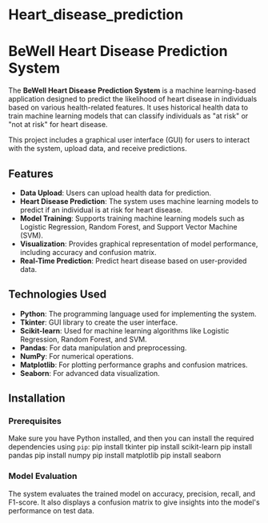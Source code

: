 # Heart_disease_prediction
# BeWell Heart Disease Prediction System

The **BeWell Heart Disease Prediction System** is a machine learning-based application designed to predict the likelihood of heart disease in individuals based on various health-related features. It uses historical health data to train machine learning models that can classify individuals as "at risk" or "not at risk" for heart disease.

This project includes a graphical user interface (GUI) for users to interact with the system, upload data, and receive predictions.

## Features

- **Data Upload**: Users can upload health data for prediction.
- **Heart Disease Prediction**: The system uses machine learning models to predict if an individual is at risk for heart disease.
- **Model Training**: Supports training machine learning models such as Logistic Regression, Random Forest, and Support Vector Machine (SVM).
- **Visualization**: Provides graphical representation of model performance, including accuracy and confusion matrix.
- **Real-Time Prediction**: Predict heart disease based on user-provided data.

## Technologies Used

- **Python**: The programming language used for implementing the system.
- **Tkinter**: GUI library to create the user interface.
- **Scikit-learn**: Used for machine learning algorithms like Logistic Regression, Random Forest, and SVM.
- **Pandas**: For data manipulation and preprocessing.
- **NumPy**: For numerical operations.
- **Matplotlib**: For plotting performance graphs and confusion matrices.
- **Seaborn**: For advanced data visualization.

## Installation

### Prerequisites

Make sure you have Python installed, and then you can install the required dependencies using `pip`:
pip install tkinter
pip install scikit-learn
pip install pandas
pip install numpy
pip install matplotlib
pip install seaborn

### Model Evaluation
The system evaluates the trained model on accuracy, precision, recall, and F1-score. It also displays a confusion matrix to give insights into the model's performance on test data.

